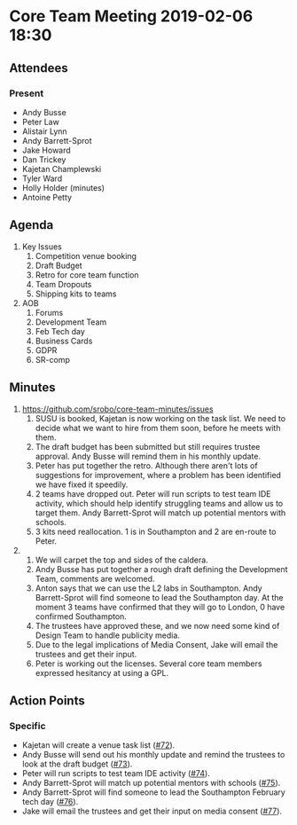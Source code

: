 # Core Team Meeting 2019-02-06 18:30

## Attendees
### Present
- Andy Busse
- Peter Law
- Alistair Lynn
- Andy Barrett-Sprot
- Jake Howard
- Dan Trickey
- Kajetan Champlewski
- Tyler Ward
- Holly Holder (minutes)
- Antoine Petty

## Agenda
1. Key Issues
	1. Competition venue booking
	2. Draft Budget
	3. Retro for core team function
	4. Team Dropouts
	5. Shipping kits to teams
2. AOB
	1. Forums
	2. Development Team
	3. Feb Tech day
	4. Business Cards
	5. GDPR
	6. SR-comp

## Minutes
1. https://github.com/srobo/core-team-minutes/issues
	1. SUSU is booked, Kajetan is now working on the task list. We need to decide what we want to hire from them soon, before he meets with them.
	2. The draft budget has been submitted but still requires trustee approval. Andy Busse will remind them in his monthly update.
	3. Peter has put together the retro. Although there aren't lots of suggestions for improvement, where a problem has been identified we have fixed it speedily.
	4. 2 teams have dropped out. Peter will run scripts to test team IDE activity, which should help identify struggling teams and allow us to target them. Andy Barrett-Sprot will match up potential mentors with schools.
	5. 3 kits need reallocation. 1 is in Southampton and 2 are en-route to Peter.
2. 
	1. We will carpet the top and sides of the caldera.
	2. Andy Busse has put together a rough draft defining the Development Team, comments are welcomed.
	3. Anton says that we can use the L2 labs in Southampton. Andy Barrett-Sprot will find someone to lead the Southampton day. At the moment 3 teams have confirmed that they will go to London, 0 have confirmed Southampton.
	4. The trustees have approved these, and we now need some kind of Design Team to handle publicity media.
	5. Due to the legal implications of Media Consent, Jake will email the trustees and get their input.
	6. Peter is working out the licenses. Several core team members expressed hesitancy at using a GPL.

## Action Points
### Specific
- Kajetan will create a venue task list ([#72](https://github.com/srobo/core-team-minutes/issues//72)).
- Andy Busse will send out his monthly update and remind the trustees to look at the draft budget ([#73](https://github.com/srobo/core-team-minutes/issues//73)).
- Peter will run scripts to test team IDE activity ([#74](https://github.com/srobo/core-team-minutes/issues//74)).
- Andy Barrett-Sprot will match up potential mentors with schools ([#75](https://github.com/srobo/core-team-minutes/issues//75)).
- Andy Barrett-Sprot will find someone to lead the Southampton February tech day ([#76](https://github.com/srobo/core-team-minutes/issues//76)).
- Jake will email the trustees and get their input on media consent ([#77](https://github.com/srobo/core-team-minutes/issues//77)).